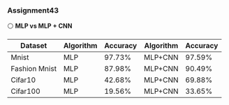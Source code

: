  ### Assignment43
 
⚪ **MLP vs MLP + CNN**

| Dataset       | Algorithm   | Accuracy | Algorithm   | Accuracy |
| -------       | ---         | ---      | ---         | ---      |
| Mnist         |    MLP      | 97.73%   | MLP+CNN     | 97.59%   |
| Fashion Mnist |    MLP      | 87.98%   | MLP+CNN     | 90.49%   |
| Cifar10       |    MLP      | 42.68%   | MLP+CNN     | 69.88%   |
| Cifar100      |    MLP      | 19.56%   | MLP+CNN     | 33.65%   |
